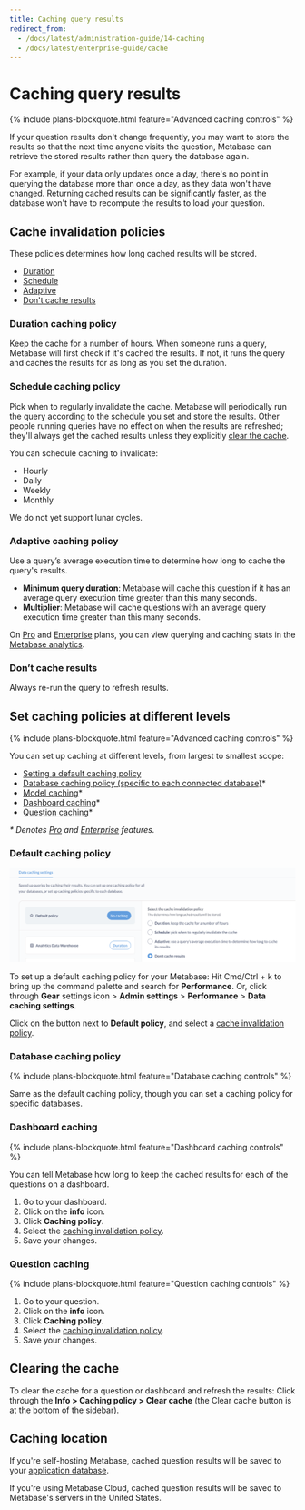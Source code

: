 ```yaml
---
title: Caching query results
redirect_from:
  - /docs/latest/administration-guide/14-caching
  - /docs/latest/enterprise-guide/cache
---
```


# Caching query results

{% include plans-blockquote.html feature="Advanced caching controls" %}

If your question results don't change frequently, you may want to store the results so that the next time anyone visits the question, Metabase can retrieve the stored results rather than query the database again.

For example, if your data only updates once a day, there's no point in querying the database more than once a day, as they data won't have changed. Returning cached results can be significantly faster, as the database won't have to recompute the results to load your question.

## Cache invalidation policies

These policies determines how long cached results will be stored.

- [Duration](#duration-caching-policy)
- [Schedule](#schedule-caching-policy)
- [Adaptive](#adaptive-caching-policy)
- [Don't cache results](#dont-cache-results)

### Duration caching policy

Keep the cache for a number of hours. When someone runs a query, Metabase will first check if it's cached the results. If not, it runs the query and caches the results for as long as you set the duration.

### Schedule caching policy

Pick when to regularly invalidate the cache. Metabase will periodically run the query according to the schedule you set and store the results. Other people running queries have no effect on when the results are refreshed; they'll always get the cached results unless they explicitly [clear the cache](#clearing-the-cache).

You can schedule caching to invalidate:

- Hourly
- Daily
- Weekly
- Monthly

We do not yet support lunar cycles.

### Adaptive caching policy

Use a query’s average execution time to determine how long to cache the query's results.

- **Minimum query duration**: Metabase will cache this question if it has an average query execution time greater than this many seconds.
- **Multiplier**: Metabase will cache questions with an average query execution time greater than this many seconds.

On [Pro](https://www.metabase.com/product/pro) and [Enterprise](https://www.metabase.com/product/enterprise) plans, you can view querying and caching stats in the [Metabase analytics](../usage-and-performance-tools/usage-analytics.md).

### Don’t cache results

Always re-run the query to refresh results.

## Set caching policies at different levels

{% include plans-blockquote.html feature="Advanced caching controls" %}

You can set up caching at different levels, from largest to smallest scope:

- [Setting a default caching policy](#default-caching-policy)
- [Database caching policy (specific to each connected database)](#database-caching-policy)*
- [Model caching](../data-modeling/models.md#model-caching)*
- [Dashboard caching](#dashboard-caching)*
- [Question caching](#question-caching)*

_* Denotes [Pro](https://www.metabase.com/product/pro) and [Enterprise](https://www.metabase.com/product/enterprise) features._

### Default caching policy

![Data caching settings in the Admin settings under the Performance tab](./images/data-caching-settings.png)

To set up a default caching policy for your Metabase: Hit Cmd/Ctrl + k to bring up the command palette and search for **Performance**. Or, click through **Gear** settings icon > **Admin settings** > **Performance** > **Data caching settings**.

Click on the button next to **Default policy**, and select a [cache invalidation policy](#cache-invalidation-policies).

### Database caching policy

{% include plans-blockquote.html feature="Database caching controls" %}

Same as the default caching policy, though you can set a caching policy for specific databases.

### Dashboard caching

{% include plans-blockquote.html feature="Dashboard caching controls" %}

You can tell Metabase how long to keep the cached results for each of the questions on a dashboard.

1. Go to your dashboard.
2. Click on the **info** icon.
3. Click **Caching policy**.
4. Select the [caching invalidation policy](#cache-invalidation-policies).
5. Save your changes.

### Question caching

{% include plans-blockquote.html feature="Question caching controls" %}

1. Go to your question.
2. Click on the **info** icon.
3. Click **Caching policy**.
4. Select the [caching invalidation policy](#cache-invalidation-policies).
5. Save your changes.

## Clearing the cache

To clear the cache for a question or dashboard and refresh the results: Click through the **Info > Caching policy > Clear cache** (the Clear cache button is at the bottom of the sidebar).

## Caching location

If you're self-hosting Metabase, cached question results will be saved to your [application database](../installation-and-operation/configuring-application-database.md).

If you're using Metabase Cloud, cached question results will be saved to Metabase's servers in the United States.

